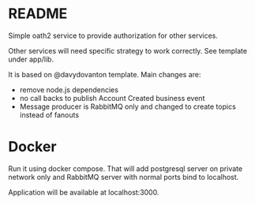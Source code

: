 # README

Simple oath2 service to provide authorization for other services. 

Other services will need specific strategy to work correctly. See template under app/lib.  

It is based on @davydovanton template. Main changes are:
- remove node.js dependencies
- no call backs to publish Account Created business event
- Message producer is RabbitMQ only and changed to create topics instead of fanouts

# Docker

Run it using docker compose. That will add postgresql server on private network only and RabbitMQ server with normal ports bind to localhost.

Application will be available at localhost:3000.
